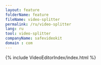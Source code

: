 ```yaml
---
layout: feature
folderName: feature
fileName: video-splitter
permalink: /ru/video-splitter
lang: ru
tool: video-splitter
companyName: safevideokit
domain : com
---
```


{% include VideoEditorIndex/index.html %}

   